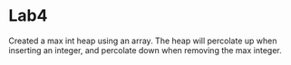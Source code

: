 # Lab4
Created a max int heap using an array.
The heap will percolate up when inserting an integer, and percolate down when removing the max integer.
